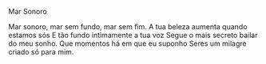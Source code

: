 Mar Sonoro

Mar sonoro, mar sem fundo, mar sem fim.
A tua beleza aumenta quando estamos sós
E tão fundo intimamente a tua voz
Segue o mais secreto bailar do meu sonho.
Que momentos há em que eu suponho
Seres um milagre criado só para mim.